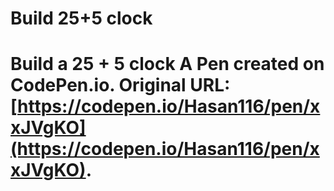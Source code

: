 # Build 25+5 clock
 # Build a 25 + 5 clock  A Pen created on CodePen.io. Original URL: [https://codepen.io/Hasan116/pen/xxJVgKO](https://codepen.io/Hasan116/pen/xxJVgKO).
